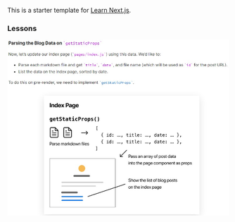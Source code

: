 This is a starter template for [Learn Next.js](https://nextjs.org/learn).

### Lessons

![getStaticPros](/nextjs-blog/docs/getStaticPros.jpg)
